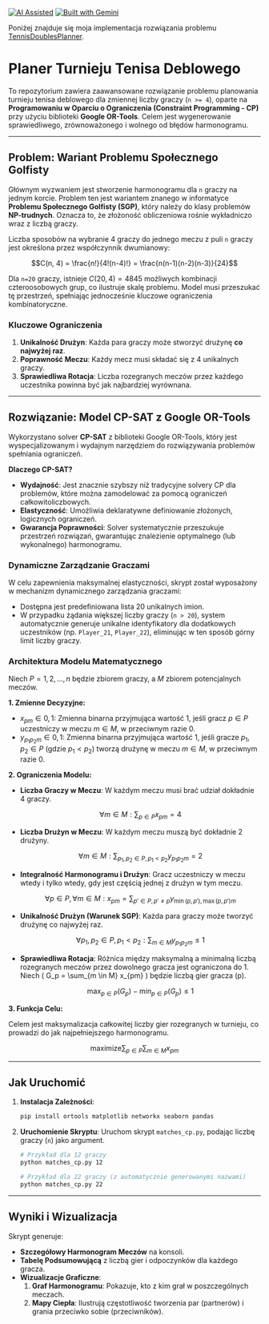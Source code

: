 [![AI Assisted](https://img.shields.io/badge/AI-Assisted-blue?style=for-the-badge&logo=openai)](./AI_POLICY.md) [![Built with Gemini](https://img.shields.io/badge/Built%20with-Gemini-4285F4?style=for-the-badge&logo=google-gemini)](https://gemini.google.com/)

Poniżej znajduje się moja implementacja rozwiązania problemu [TennisDoublesPlanner](https://github.com/Kagroth/TennisDoublesPlanner).

# Planer Turnieju Tenisa Deblowego

To repozytorium zawiera zaawansowane rozwiązanie problemu planowania turnieju tenisa deblowego dla zmiennej liczby graczy (`n >= 4`), oparte na **Programowaniu w Oparciu o Ograniczenia (Constraint Programming - CP)** przy użyciu biblioteki **Google OR-Tools**. Celem jest wygenerowanie sprawiedliwego, zrównoważonego i wolnego od błędów harmonogramu.

---

## Problem: Wariant Problemu Społecznego Golfisty

Głównym wyzwaniem jest stworzenie harmonogramu dla `n` graczy na jednym korcie. Problem ten jest wariantem znanego w informatyce **Problemu Społecznego Golfisty (SGP)**, który należy do klasy problemów **NP-trudnych**. Oznacza to, że złożoność obliczeniowa rośnie wykładniczo wraz z liczbą graczy.

Liczba sposobów na wybranie 4 graczy do jednego meczu z puli `n` graczy jest określona przez współczynnik dwumianowy:
```math
C(n, 4) = \frac{n!}{4!(n-4)!} = \frac{n(n-1)(n-2)(n-3)}{24}
```
Dla `n=20` graczy, istnieje $`C(20, 4) = 4845`$ możliwych kombinacji czteroosobowych grup, co ilustruje skalę problemu. Model musi przeszukać tę przestrzeń, spełniając jednocześnie kluczowe ograniczenia kombinatoryczne.

### Kluczowe Ograniczenia
1.  **Unikalność Drużyn**: Każda para graczy może stworzyć drużynę **co najwyżej raz**.
2.  **Poprawność Meczu**: Każdy mecz musi składać się z 4 unikalnych graczy.
3.  **Sprawiedliwa Rotacja**: Liczba rozegranych meczów przez każdego uczestnika powinna być jak najbardziej wyrównana.

---

## Rozwiązanie: Model CP-SAT z Google OR-Tools

Wykorzystano solver **CP-SAT** z biblioteki Google OR-Tools, który jest wyspecjalizowanym i wydajnym narzędziem do rozwiązywania problemów spełniania ograniczeń.

**Dlaczego CP-SAT?**
*   **Wydajność**: Jest znacznie szybszy niż tradycyjne solvery CP dla problemów, które można zamodelować za pomocą ograniczeń całkowitoliczbowych.
*   **Elastyczność**: Umożliwia deklaratywne definiowanie złożonych, logicznych ograniczeń.
*   **Gwarancja Poprawności**: Solver systematycznie przeszukuje przestrzeń rozwiązań, gwarantując znalezienie optymalnego (lub wykonalnego) harmonogramu.

### Dynamiczne Zarządzanie Graczami
W celu zapewnienia maksymalnej elastyczności, skrypt został wyposażony w mechanizm dynamicznego zarządzania graczami:
*   Dostępna jest predefiniowana lista 20 unikalnych imion.
*   W przypadku żądania większej liczby graczy (`n > 20`), system automatycznie generuje unikalne identyfikatory dla dodatkowych uczestników (np. `Player_21`, `Player_22`), eliminując w ten sposób górny limit liczby graczy.

### Architektura Modelu Matematycznego

Niech $`P = {1, 2, ..., n}`$ będzie zbiorem graczy, a $`M`$ zbiorem potencjalnych meczów.

**1. Zmienne Decyzyjne:**

*   $`x_{pm} \in {0, 1}`$: Zmienna binarna przyjmująca wartość 1, jeśli gracz $`p \in P`$ uczestniczy w meczu $`m \in M`$, w przeciwnym razie 0.
*   $`y_{p_1 p_2 m} \in {0, 1}`$: Zmienna binarna przyjmująca wartość 1, jeśli gracze $`p_1, p_2 \in P`$ (gdzie $`p_1 < p_2`$) tworzą drużynę w meczu $`m \in M`$, w przeciwnym razie 0.

**2. Ograniczenia Modelu:**

*   **Liczba Graczy w Meczu**: W każdym meczu musi brać udział dokładnie 4 graczy.
    ```math
    \forall m \in M: \sum_{p \in P} x_{pm} = 4
    ```
*   **Liczba Drużyn w Meczu**: W każdym meczu muszą być dokładnie 2 drużyny.
    ```math
    \forall m \in M: \sum_{p_1, p_2 \in P, p_1 < p_2} y_{p_1 p_2 m} = 2
    ```
*   **Integralność Harmonogramu i Drużyn**: Gracz uczestniczy w meczu wtedy i tylko wtedy, gdy jest częścią jednej z drużyn w tym meczu.
    ```math
    \forall p \in P, \forall m \in M: x_{pm} = \sum_{p' \in P, p' \neq p} y_{\min(p, p'), \max(p, p') m}
    ```
*   **Unikalność Drużyn (Warunek SGP)**: Każda para graczy może tworzyć drużynę co najwyżej raz.
    ```math
    \forall p_1, p_2 \in P, p_1 < p_2: \sum_{m \in M} y_{p_1 p_2 m} \leq 1
    ```
*   **Sprawiedliwa Rotacja**: Różnica między maksymalną a minimalną liczbą rozegranych meczów przez dowolnego gracza jest ograniczona do 1. Niech \( G_p = \sum_{m \in M} x_{pm} \) będzie liczbą gier gracza \(p\).
    ```math
    \max_{p \in P}(G_p) - \min_{p \in P}(G_p) \leq 1
    ```

**3. Funkcja Celu:**

Celem jest maksymalizacja całkowitej liczby gier rozegranych w turnieju, co prowadzi do jak najpełniejszego harmonogramu.
```math
\text{maximize} \sum_{p \in P} \sum_{m \in M} x_{pm}
```

---

## Jak Uruchomić

1.  **Instalacja Zależności**:
    ```bash
    pip install ortools matplotlib networkx seaborn pandas
    ```
2.  **Uruchomienie Skryptu**:
    Uruchom skrypt `matches_cp.py`, podając liczbę graczy (`n`) jako argument.
    ```bash
    # Przykład dla 12 graczy
    python matches_cp.py 12
    
    # Przykład dla 22 graczy (z automatycznie generowanymi nazwami)
    python matches_cp.py 22
    ```

---

## Wyniki i Wizualizacja

Skrypt generuje:
*   **Szczegółowy Harmonogram Meczów** na konsoli.
*   **Tabelę Podsumowującą** z liczbą gier i odpoczynków dla każdego gracza.
*   **Wizualizacje Graficzne**:
    1.  **Graf Harmonogramu**: Pokazuje, kto z kim grał w poszczególnych meczach.
    2.  **Mapy Ciepła**: Ilustrują częstotliwość tworzenia par (partnerów) i grania przeciwko sobie (przeciwników).

```
